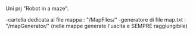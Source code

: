 Uni prj "Robot in a maze".

-cartella dedicata ai file mappa : "/MapFiles/"
-generatore di file map.txt : "/mapGenerator/" (nelle mappe generate l'uscita e SEMPRE raggiungibile)
